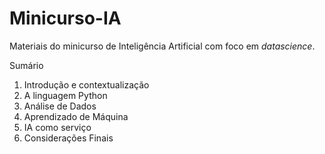 # Minicurso-IA

Materiais do minicurso de Inteligência Artificial com foco em *datascience*.

Sumário

1. Introdução e contextualização
2. A linguagem Python
3. Análise de Dados
4. Aprendizado de Máquina
5. IA como serviço
6. Considerações Finais 
